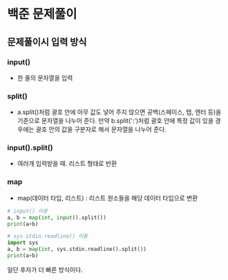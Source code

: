 # 백준 문제풀이

## 문제풀이시 입력 방식

### input()
- 한 줄의 문자열을 입력

### split()
- a.split()처럼 괄호 안에 아무 값도 넣어 주지 않으면 공백(스페이스, 탭, 엔터 등)을 기준으로 문자열을 나누어 준다. 만약 b.split(':')처럼 괄호 안에 특정 값이 있을 경우에는 괄호 안의 값을 구분자로 해서 문자열을 나누어 준다. 
 
### input().split()

- 여러개 입력받을 때. 리스트 형태로 반환
 
### map
- map(데이터 타입, 리스트) : 리스트 원소들을 해당 데이터 타입으로 변환

```python
# input() 이용
a, b = map(int, input().split())
print(a+b)

# sys.stdin.readline() 이용
import sys
a, b = map(int, sys.stdin.readline().split())
print(a+b)
```

일단 후자가 더 빠른 방식이다.